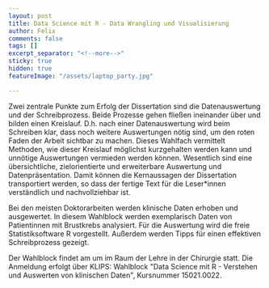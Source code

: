 ```yaml
---
layout: post
title: Data Science mit R - Data Wrangling und Visualisierung
author: Felix
comments: false
tags: []
excerpt_separator: "<!--more-->"
sticky: true
hidden: true
featureImage: "/assets/laptop_party.jpg"

---
```

Zwei zentrale Punkte zum Erfolg der Dissertation sind die Datenauswertung und der Schreibprozess. Beide Prozesse gehen fließen ineinander über und bilden einen Kreislauf. <!--more-->D.h. nach einer Datenauswertung wird beim Schreiben klar, dass noch weitere Auswertungen nötig sind, um den roten Faden der Arbeit sichtbar zu machen. Dieses Wahlfach vermittelt Methoden, wie dieser Kreislauf möglichst kurzgehalten werden kann und unnötige Auswertungen vermieden werden können. Wesentlich sind eine übersichtliche, zielorientierte und erweiterbare Auswertung und Datenpräsentation. Damit können die Kernaussagen der Dissertation transportiert werden, so dass der fertige Text für die Leser*innen verständlich und nachvollziehbar ist.

Bei den meisten Doktorarbeiten werden klinische Daten erhoben und ausgewertet. In diesem Wahlblock werden exemplarisch Daten von Patientinnen mit Brustkrebs analysiert. Für die Auswertung wird die freie Statistiksoftware R vorgestellt. Außerdem werden Tipps für einen effektiven Schreibprozess gezeigt.

Der Wahlblock findet am um im Raum der Lehre in der Chirurgie statt. Die Anmeldung erfolgt über KLIPS: Wahlblock "Data Science mit R - Verstehen und Auswerten von klinischen Daten", Kursnummer 15021.0022.